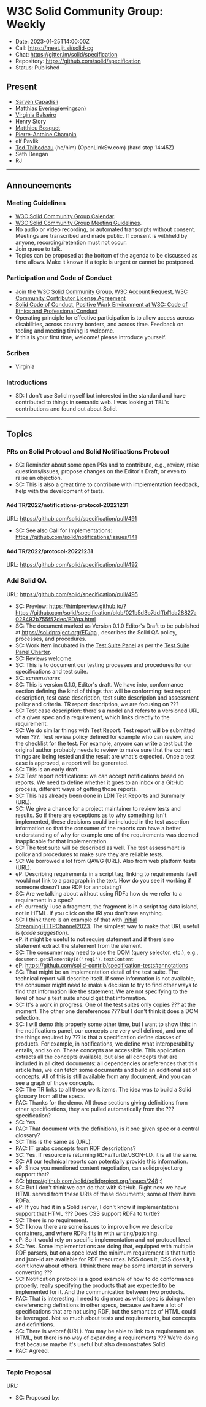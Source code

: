 # W3C Solid Community Group: Weekly

* Date: 2023-01-25T14:00:00Z
* Call: https://meet.jit.si/solid-cg
* Chat: https://gitter.im/solid/specification
* Repository: https://github.com/solid/specification
* Status: Published

## Present
* [Sarven Capadisli](https://csarven.ca/#i)
* [Matthias Evering(ewingson)](https://solidweb.me/testpro/)
* [Virginia Balseiro](https://virginiabalseiro.com/#me)
* Henry Story
* [Matthieu Bosquet](https://github.com/matthieubosquet/)
* [Pierre-Antoine Champin](https://solid.champin.net/pa/profile/card#me)
* elf Pavlik
* [Ted Thibodeau](https://github.com/TallTed) (he/him) (OpenLinkSw.com) (hard stop 14:45Z)
* Seth Deegan
* RJ


---

## Announcements

### Meeting Guidelines
* [W3C Solid Community Group Calendar](https://www.w3.org/groups/cg/solid/calendar).
* [W3C Solid Community Group Meeting Guidelines](https://github.com/solid/specification/blob/main/meetings/README.md).
* No audio or video recording, or automated transcripts without consent. Meetings are transcribed and made public. If consent is withheld by anyone, recording/retention must not occur.
* Join queue to talk.
* Topics can be proposed at the bottom of the agenda to be discussed as time allows. Make it known if a topic is urgent or cannot be postponed.


### Participation and Code of Conduct
* [Join the W3C Solid Community Group](https://www.w3.org/community/solid/join), [W3C Account Request](http://www.w3.org/accounts/request), [W3C Community Contributor License Agreement](https://www.w3.org/community/about/agreements/cla/)
* [Solid Code of Conduct](https://github.com/solid/process/blob/main/code-of-conduct.md), [Positive Work Environment at W3C: Code of Ethics and Professional Conduct](https://www.w3.org/Consortium/cepc/)
* Operating principle for effective participation is to allow access across disabilities, across country borders, and across time. Feedback on tooling and meeting timing is welcome.
* If this is your first time, welcome! please introduce yourself.


### Scribes
* Virginia

### Introductions
* SD: I don't use Solid myself but interested in the standard and have contributed to things in semantic web. I was looking at TBL's contributions and found out about Solid. 

---


## Topics

### PRs on Solid Protocol and Solid Notifications Protocol
* SC: Reminder about some open PRs and to contribute, e.g., review, raise questions/issues, propose changes on the Editor's Draft, or even to raise an objection.
* SC: This is also a great time to contribute with implementation feedback, help with the development of tests.

#### Add TR/2022/notifications-protocol-20221231
URL: https://github.com/solid/specification/pull/491

* SC: See also Call for Implementations: https://github.com/solid/notifications/issues/141


#### Add TR/2022/protocol-20221231
URL: https://github.com/solid/specification/pull/492




### Add Solid QA
URL: https://github.com/solid/specification/pull/495

* SC: Preview: https://htmlpreview.github.io/?https://github.com/solid/specification/blob/021b5d3b7ddffbf1da28827a028492b755f52dec/ED/qa.html
* SC: The document marked as Version 0.1.0 Editor's Draft to be published at https://solidproject.org/ED/qa , describes the Solid QA policy, processes, and procedures.
* SC: Work Item incubated in the [Test Suite Panel](https://github.com/solid/test-suite-panel/) as per the [Test Suite Panel Charter](https://github.com/solid/process/blob/main/test-suite-panel-charter.md).
* SC: Reviews welcome.
* SC: This is to document our testing processes and procedures for our specifications and test suite.
* SC: *screenshares* 
* SC: This is version 0.1.0, Editor's draft. We have into, conformance section defining the kind of things that will be conforming: test report description, test case description, test suite description and assessment policy and criteria. TR report description, we are focusing on ??? 
* SC: Test case description: there's a model and refers to a versioned URL of a given spec and a requirement, which links directly to the requirement. 
* SC: We do similar things with Test Report. Test report will be submitted when ???. Test review policy defined for example who can review, and the checklist for the test. For example, anyone can write a test but the original author probably needs to review to make sure that the correct things are being tested and the result are what's expected. Once a test case is approved, a report will be generated.
* SC: This is an early draft. 
* SC: Test report notifications: we can accept notifications based on reports. We need to define whether it goes to an inbox or a GitHub process, different ways of getting those reports. 
* SC: This has already been done in LDN Test Reports and Summary (URL). 
* SC: We give a chance for a project maintainer to review tests and results. So if there are exceptions as to why something isn't implemented,  these decisions could be included in the test assertion information so that the consumer of the reports can have a better understanding of why for example one of the requirements was deemed inapplicable for that implementation. 
* SC: The test suite will be described as well. The test assessment is policy and procedures to make sure they are reliable tests. 
* SC: We borrowed a lot from QAWG (URL). Also from web platform tests (URL). 
* eP: Describing requirements in a script tag, linking to requirements itself would not link to a paragraph in the text. How do you see it working if someone doesn't use RDF for annotating? 
* SC: Are we talking about without using RDFa how do we refer to a requirement in a spec? 
* eP: currently i use a fragment, the fragment is in a script tag data island, not in HTML. If you click on the IRI you don't see anything. 
* SC: I think there is an example of that with [initial StreamingHTTPChannel2023](https://github.com/solid/notifications/pull/139). The simplest way to make that URL useful is (*code suggestion*).
* eP: it might be useful to not require statement and if there's no statement extract the statement from the element. 
* SC: The consumer may need to use the DOM (query selector, etc.), e.g., `document.getElementById('req1').textContent`
* eP: https://github.com/solid-contrib/specification-tests#annotations
* SC: That might be an implementation detail of the test suite. The technical report will describe itself. If some information is not available, the consumer might need to make a decision to try to find other ways to find that information like the statement. We are not specifying to the level of how a test suite should get that information. 
* SC: It's a work in progress. One of the test suites only copies ??? at the moment. The other one dereferences ??? but I don't think it does a DOM selection. 
* SC: I will demo this properly some other time, but I want to show this: in the notifications panel, our concepts are very well defined, and one of the things required by ??? is that a specification define classes of products. For example, in notifications, we define what interoperability entails, and so on. These concepts are accessible. This application extracts all the concepts available, but also all concepts that are included in all cited documents: all dependencies or references that this article has, we can fetch some documents and build an additional set of concepts. All of this is still available from any document. And you can see a graph of those concepts. 
* SC: The TR links to all these work items. The idea was to build a Solid glossary from all the specs. 
* PAC: Thanks for the demo. All those sections giving definitions from other specifications, they are pulled automatically from the ??? specification? 
* SC: Yes.
* PAC: That document with the definitions, is it one given spec or a central glossary? 
* SC: This is the same as (URL). 
* PAC: IT grabs concepts from RDF descriptions?
* SC: Yes. If resource is returning RDFa/Turtle/JSON-LD, it is all the same. 
* SC: All our technical reports can potentially provide this information. 
* eP: Since you mentioned content negotiation, can solidproject.org support that? 
* SC: https://github.com/solid/solidproject.org/issues/248 :) 
* SC: But I don't think we can do that with GitHub. Right now we have HTML served from these URIs of these documents; some of them have RDFa.
* eP: If you had it in a Solid server, I don't know if implementations support that HTML ??? Does CSS support RDFa to turtle? 
* SC: There is no requirement. 
* SC: I know there are some issues to improve how we describe containers, and where RDFa fits in with writing/patching. 
* eP: So it would rely on specific implementation and not protocol level. 
* SC: Yes. Some implementations are doing that, equipped with multiple RDF parsers, but on a spec level the minimum requirement is that turtle and json-ld are available for RDF resources. NSS does it, CSS does it, I don't know about others. I think there may be some interest in servers converting ??? 
* SC: Notification protocol is a good example of how to do conformance properly, really specifying the products that are expected to be implemented for it. And the communication between two products. 
* PAC: That is interesting. I need to dig more as what spec is doing when dereferencing definitions in other specs, because we have a lot of specifications that are not using RDF, but the semantics of HTML could be leveraged. Not so much about tests and requirements, but concepts and definitions. 
* SC: There is webref (URL). You may be able to link to a requirement as HTML, but there is no way of expanding a requirements ??? We're doing that because maybe it's useful but also demonstrates Solid. 
* PAC: Agreed. 

---

### Topic Proposal
URL:

* SC: Proposed by:
